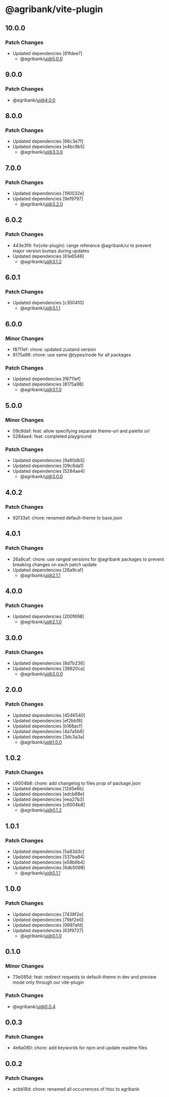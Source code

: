 # @agribank/vite-plugin

## 10.0.0

### Patch Changes

- Updated dependencies [81fdee7]
  - @agribank/ui@5.0.0

## 9.0.0

### Patch Changes

- @agribank/ui@4.0.0

## 8.0.0

### Patch Changes

- Updated dependencies [66c3e7f]
- Updated dependencies [e4bc9b5]
  - @agribank/ui@3.3.0

## 7.0.0

### Patch Changes

- Updated dependencies [190032e]
- Updated dependencies [9ef9797]
  - @agribank/ui@3.2.0

## 6.0.2

### Patch Changes

- 443e3f9: fix(vite-plugin): range reference @agribank/ui to prevent major version bumps during updates
- Updated dependencies [61e6546]
  - @agribank/ui@3.1.2

## 6.0.1

### Patch Changes

- Updated dependencies [c350410]
  - @agribank/ui@3.1.1

## 6.0.0

### Minor Changes

- f8711ef: chore: updated zustand version
- 8175a98: chore: use same @types/node for all packages

### Patch Changes

- Updated dependencies [f8711ef]
- Updated dependencies [8175a98]
  - @agribank/ui@3.1.0

## 5.0.0

### Minor Changes

- 09c8da1: feat: allow specifying separate theme-url and palette url
- 5284ae4: feat: completed playground

### Patch Changes

- Updated dependencies [9a90db5]
- Updated dependencies [09c8da1]
- Updated dependencies [5284ae4]
  - @agribank/ui@3.0.0

## 4.0.2

### Patch Changes

- 92f33a1: chore: renamed default-theme to base.json

## 4.0.1

### Patch Changes

- 26a9caf: chore: use ranged versions for @agribank packages to prevent breaking changes on each patch update
- Updated dependencies [26a9caf]
  - @agribank/ui@2.1.1

## 4.0.0

### Patch Changes

- Updated dependencies [200f698]
  - @agribank/ui@2.1.0

## 3.0.0

### Patch Changes

- Updated dependencies [8d7b236]
- Updated dependencies [38620ca]
  - @agribank/ui@2.0.0

## 2.0.0

### Patch Changes

- Updated dependencies [4546540]
- Updated dependencies [ef2bbf8]
- Updated dependencies [b168acf]
- Updated dependencies [4a7a5b6]
- Updated dependencies [3dc3a3a]
  - @agribank/ui@1.0.0

## 1.0.2

### Patch Changes

- c6004b8: chore: add changelog to files prop of package.json
- Updated dependencies [12d5e6b]
- Updated dependencies [edcb88e]
- Updated dependencies [eea27b3]
- Updated dependencies [c6004b8]
  - @agribank/ui@0.1.2

## 1.0.1

### Patch Changes

- Updated dependencies [5a83d3c]
- Updated dependencies [537ba84]
- Updated dependencies [e58b6b4]
- Updated dependencies [6db5098]
  - @agribank/ui@0.1.1

## 1.0.0

### Patch Changes

- Updated dependencies [7438f2e]
- Updated dependencies [79bf2e0]
- Updated dependencies [9997afd]
- Updated dependencies [63f9727]
  - @agribank/ui@0.1.0

## 0.1.0

### Minor Changes

- 73e085d: feat: redirect requests to default-theme in dev and preview mode only through our vite-plugin

### Patch Changes

- @agribank/ui@0.0.4

## 0.0.3

### Patch Changes

- 4e6a080: chore: add keywords for npm and update readme files

## 0.0.2

### Patch Changes

- acbb18d: chore: renamed all occurrences of htsc to agribank
